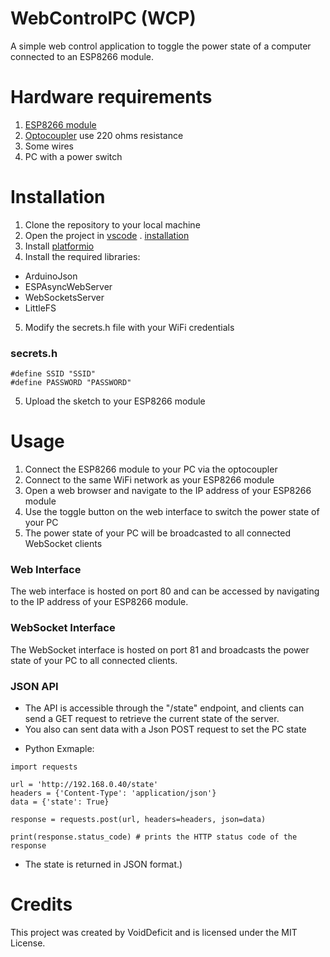 # WebControlPC (WCP)
A simple web control application to toggle the power state of a computer connected to an ESP8266 module.

# Hardware requirements
1. [ESP8266 module](https://www.amazon.com/s?k=esp8266)
2. [Optocoupler](https://www.amazon.com/s?k=Optokoppler+PC817)
 use 220 ohms resistance
3. Some wires
4. PC with a power switch

# Installation
1. Clone the repository to your local machine
2. Open the project in [vscode](https://code.visualstudio.com/download) 
. [installation](https://www.youtube.com/watch?v=ft89u3hcb3c)
3. Install [platformio](https://www.youtube.com/watch?v=sm6QxJkWcSc)
4. Install the required libraries:
* ArduinoJson
* ESPAsyncWebServer
* WebSocketsServer
* LittleFS
5. Modify the secrets.h file with your WiFi credentials
### secrets.h
```
#define SSID "SSID"
#define PASSWORD "PASSWORD"
```
5. Upload the sketch to your ESP8266 module

# Usage
1. Connect the ESP8266 module to your PC via the optocoupler
2. Connect to the same WiFi network as your ESP8266 module
3. Open a web browser and navigate to the IP address of your ESP8266 module
4. Use the toggle button on the web interface to switch the power state of your PC
5. The power state of your PC will be broadcasted to all connected WebSocket clients
### Web Interface
The web interface is hosted on port 80 and can be accessed by navigating to the IP address of your ESP8266 module.

### WebSocket Interface
The WebSocket interface is hosted on port 81 and broadcasts the power state of your PC to all connected clients.

### JSON API
* The API is accessible through the "/state" endpoint, and clients can send a GET request to retrieve the current state of the server.
* You also can sent data with a Json POST request to set the PC state
- Python Exmaple:
```
import requests

url = 'http://192.168.0.40/state'
headers = {'Content-Type': 'application/json'}
data = {'state': True}

response = requests.post(url, headers=headers, json=data)

print(response.status_code) # prints the HTTP status code of the response

```
* The state is returned in JSON format.)

# Credits
This project was created by VoidDeficit and is licensed under the MIT License.
